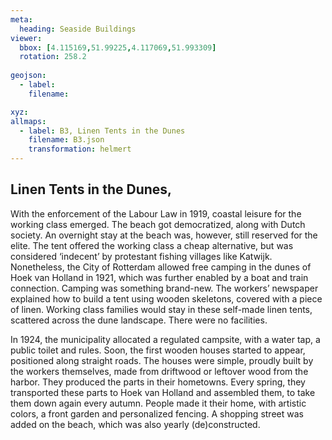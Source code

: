```yaml
---
meta:
  heading: Seaside Buildings
viewer:
  bbox: [4.115169,51.99225,4.117069,51.993309]
  rotation: 258.2
  
geojson:
  - label:
    filename: 

xyz:
allmaps:
  - label: B3, Linen Tents in the Dunes
    filename: B3.json
    transformation: helmert
---
```


## Linen Tents in the Dunes,

With the enforcement of the Labour Law in 1919, coastal leisure for the working class emerged. The beach got democratized, along with Dutch society. An overnight stay at the beach was, however, still reserved for the elite. The tent offered the working class a cheap alternative, but was considered ‘indecent’ by protestant fishing villages like Katwijk. Nonetheless, the City of Rotterdam allowed free camping in the dunes of Hoek van Holland in 1921, which was further enabled by a boat and train connection. Camping was something brand-new. The workers’ newspaper explained how to build a tent using wooden skeletons, covered with a piece of linen. Working class families would stay in these self-made linen tents, scattered across the dune landscape. There were no facilities.

In 1924, the municipality allocated a regulated campsite, with a water tap, a public toilet and rules. Soon, the first wooden houses started to appear, positioned along straight roads. The houses were simple, proudly built by the workers themselves, made from driftwood  or leftover wood from the harbor. They produced the parts in their hometowns. Every spring, they transported these parts to Hoek van Holland and assembled them, to take them down again every autumn. People made it their home, with artistic colors, a front garden and personalized fencing. A shopping street was added on the beach, which was also yearly (de)constructed.